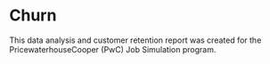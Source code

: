 # Churn
This data analysis and customer retention report was created for the PricewaterhouseCooper (PwC) Job Simulation program.
